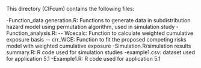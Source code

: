This directory (CIFcum) contains the following files:

-Function_data generation.R: Functions to generate data in subdistribution hazard model using permutation algorithm, used in simulation study
-Function_analysis.R: 
    -- Wcecalc: Function to calculate weighted cumulative exposure basis 
    -- crr_WCE: Function to fit the proposed competing risks model with weighted cumulative exposure
-Simulation.R/simulation results summary.R: R code used for simulation studies
-example1.csv: dataset used for application 5.1
-Example1.R: R code used for application 5.1


